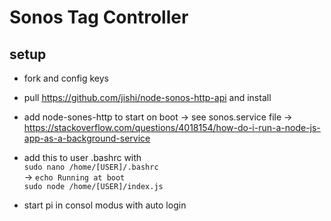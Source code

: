 # Sonos Tag Controller



## setup

- fork and config keys
- pull https://github.com/jishi/node-sonos-http-api and install
- add  node-sones-http to start on boot -> see sonos.service file ->  https://stackoverflow.com/questions/4018154/how-do-i-run-a-node-js-app-as-a-background-service
- add this to user .bashrc  with\
`sudo nano /home/[USER]/.bashrc`\
->
`echo Running at boot`\
`sudo node /home/[USER]/index.js`

- start pi in consol modus with auto login



